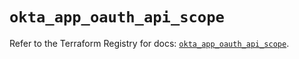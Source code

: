 # `okta_app_oauth_api_scope`

Refer to the Terraform Registry for docs: [`okta_app_oauth_api_scope`](https://registry.terraform.io/providers/okta/okta/4.13.0/docs/resources/app_oauth_api_scope).

